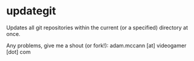 updategit
=========

Updates all git repositories within the current (or a specified) directory at once.

Any problems, give me a shout (or fork!): adam.mccann [at] videogamer [dot] com
